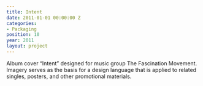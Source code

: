 ```yaml
---
title: Intent
date: 2011-01-01 00:00:00 Z
categories:
- Packaging
position: 10
year: 2011
layout: project
---
```


Album cover “Intent” designed for music group The Fascination Movement. Imagery serves as the basis for a design language that is applied to related singles, posters, and other promotional materials.
